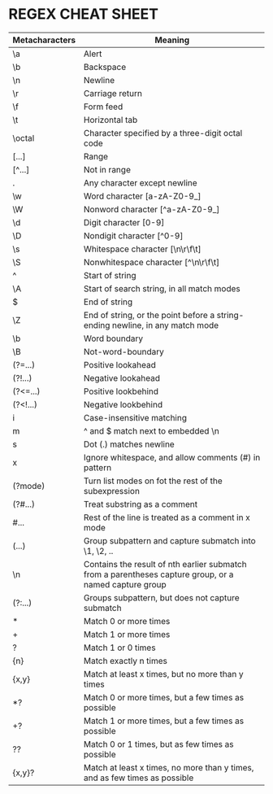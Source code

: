 # REGEX CHEAT SHEET

| Metacharacters | Meaning |
| ----- | ----- |
| \a | Alert | 
| \b | Backspace |
| \n | Newline |
| \r | Carriage return |
| \f | Form feed |
| \t | Horizontal tab |
| \octal | Character specified by a three-digit octal code |
| [...] | Range |
| [^...] | Not in range |
| . | Any character except newline |
| \w | Word character [a-zA-Z0-9_] |
| \W | Nonword character [^a-zA-Z0-9_] |
| \d | Digit character [0-9] |
| \D | Nondigit character [^0-9] |
| \s | Whitespace character [\n\r\f\t] |
| \S | Nonwhitespace character [^\n\r\f\t] |
| ^ | Start of string |
| \A | Start of search string, in all match modes |
| $ | End of string |
| \Z | End of string, or the point before a string-ending newline, in any match mode |
| \b | Word boundary |
| \B | Not-word-boundary |
| (?=...) | Positive lookahead |
| (?!...) | Negative lookahead |
| (?<=...) | Positive lookbehind |
| (?<!...) | Negative lookbehind |
| i | Case-insensitive matching |
| m | ^ and $ match next to embedded \n |
| s | Dot (.) matches newline |
| x | Ignore whitespace, and allow comments (#) in pattern |
| (?mode) | Turn list modes on fot the rest of the subexpression |
| (?#...) | Treat substring as a comment |
| #... | Rest of the line is treated as a comment in x mode |
| (...) | Group subpattern and capture submatch into \1, \2, .. |
| \n | Contains the result of nth earlier submatch from a parentheses capture group, or a named capture group |
| (?:...) | Groups subpattern, but does not capture submatch |
| * | Match 0 or more times |
| +| Match 1 or more times |
| ? | Match 1 or 0 times |
| {n} | Match exactly n times |
| {x,y} | Match at least x times, but no more than y times |
| *? | Match 0 or more times, but a few times as possible |
| +? | Match 1 or more times, but a few times as possible |
| ?? | Match 0 or 1 times, but as few times as possible |
| {x,y}? | Match at least x times, no more than y times, and as few times as possible |
